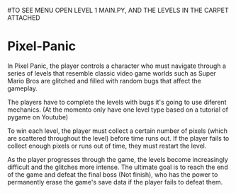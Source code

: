 #TO SEE MENU OPEN LEVEL 1 MAIN.PY, AND THE LEVELS IN THE CARPET ATTACHED
# Pixel-Panic
In Pixel Panic, the player controls a character who must navigate through a series of levels that resemble classic video game worlds such as Super Mario Bros are glitched and filled with random bugs that affect the gameplay.


The players have to complete the levels with bugs it's going to use diferent mechanics. (At the momento only have one level type based on a tutorial of pygame on Youtube)


To win each level, the player must collect a certain number of pixels (which are scattered throughout the level) before time runs out. If the player fails to collect enough pixels or runs out of time, they must restart the level.

As the player progresses through the game, the levels become increasingly difficult and the glitches more intense. The ultimate goal is to reach the end of the game and defeat the final boss (Not finish), who has the power to permanently erase the game's save data if the player fails to defeat them.

